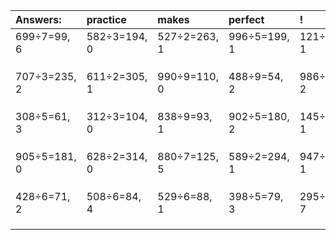 | Answers: | practice | makes | perfect | ! |
| :--- | :--- | :--- | :--- | :--- |
| 699÷7=99, 6 | 582÷3=194, 0 | 527÷2=263, 1 | 996÷5=199, 1 | 121÷8=15, 1 | 
|   |   |   |   |   | 
|   |   |   |   |   | 
|   |   |   |   |   | 
| 707÷3=235, 2 | 611÷2=305, 1 | 990÷9=110, 0 | 488÷9=54, 2 | 986÷8=123, 2 | 
|   |   |   |   |   | 
|   |   |   |   |   | 
|   |   |   |   |   | 
| 308÷5=61, 3 | 312÷3=104, 0 | 838÷9=93, 1 | 902÷5=180, 2 | 145÷8=18, 1 | 
|   |   |   |   |   | 
|   |   |   |   |   | 
|   |   |   |   |   | 
| 905÷5=181, 0 | 628÷2=314, 0 | 880÷7=125, 5 | 589÷2=294, 1 | 947÷2=473, 1 | 
|   |   |   |   |   | 
|   |   |   |   |   | 
|   |   |   |   |   | 
| 428÷6=71, 2 | 508÷6=84, 4 | 529÷6=88, 1 | 398÷5=79, 3 | 295÷8=36, 7 | 
|   |   |   |   |   | 
|   |   |   |   |   | 
|   |   |   |   |   | 
